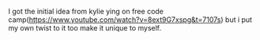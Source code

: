 I got the initial idea from kylie ying on free code camp(https://www.youtube.com/watch?v=8ext9G7xspg&t=7107s) but i put my own twist to it too make it unique to myself.
